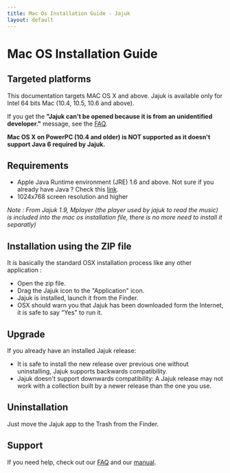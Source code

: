 ```yaml
---
title: Mac Os Installation Guide - Jajuk
layout: default
---
```


# Mac OS Installation Guide

## Targeted platforms

This documentation targets MAC OS X and above. Jajuk is available only for Intel 64 bits Mac (10.4, 10.5, 10.6 and above).

If you get the **"Jajuk can't be opened because it is from an unidentified developer."** message, see the [FAQ](/jajuk_faq.html).

**Mac OS X on PowerPC (10.4 and older) is NOT supported as it doesn't support Java 6 required by Jajuk.**

## Requirements

- Apple Java Runtime environment (JRE) 1.6 and above. Not sure if you already have Java ? Check this [link](http://javatester.org/version.html).
- 1024x768 screen resolution and higher 

*Note : From Jajuk 1.9, Mplayer (the player used by jajuk to read the music) is included into the mac os installation file, there is no more need to install it separatly)*

## Installation using the ZIP file

It is basically the standard OSX installation process like any other application :

- Open the zip file.
- Drag the Jajuk icon to the "Application" icon.
- Jajuk is installed, launch it from the Finder.
- OSX should warn you that Jajuk has been downloaded form the Internet, it is safe to say "Yes" to run it. 

## Upgrade

If you already have an installed Jajuk release:

- It is safe to install the new release over previous one without uninstalling, Jajuk supports backwards compatibility.
- Jajuk doesn't support downwards compatibility: A Jajuk release may not work with a collection built by a newer release than the one you use. 

## Uninstallation

Just move the Jajuk app to the Trash from the Finder.

## Support

If you need help, check out our [FAQ](/jajuk_faq.html) and our [manual](/jajuk_manual.html).
